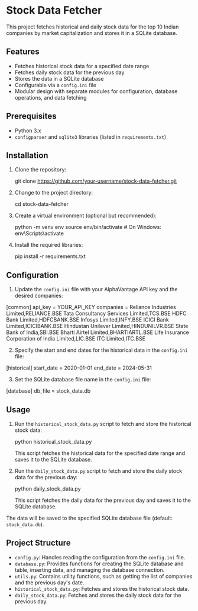 # Stock Data Fetcher

This project fetches historical and daily stock data for the top 10 Indian companies by market capitalization and stores it in a SQLite database.

## Features

- Fetches historical stock data for a specified date range
- Fetches daily stock data for the previous day
- Stores the data in a SQLite database
- Configurable via a `config.ini` file
- Modular design with separate modules for configuration, database operations, and data fetching

## Prerequisites

- Python 3.x
- `configparser` and `sqlite3` libraries (listed in `requirements.txt`)

## Installation

1. Clone the repository:

   git clone https://github.com/your-username/stock-data-fetcher.git

2. Change to the project directory:

   cd stock-data-fetcher

3. Create a virtual environment (optional but recommended):

   python -m venv env
   source env/bin/activate  # On Windows: env\Scripts\activate

4. Install the required libraries:

   pip install -r requirements.txt

## Configuration

1. Update the `config.ini` file with your AlphaVantage API key and the desired companies:

[common]
api_key = YOUR_API_KEY
companies =
    Reliance Industries Limited,RELIANCE.BSE
    Tata Consultancy Services Limited,TCS.BSE
    HDFC Bank Limited,HDFCBANK.BSE
    Infosys Limited,INFY.BSE
    ICICI Bank Limited,ICICIBANK.BSE
    Hindustan Unilever Limited,HINDUNILVR.BSE
    State Bank of India,SBI.BSE
    Bharti Airtel Limited,BHARTIARTL.BSE
    Life Insurance Corporation of India Limited,LIC.BSE
    ITC Limited,ITC.BSE

2. Specify the start and end dates for the historical data in the `config.ini` file:

[historical]
start_date = 2020-01-01
end_date = 2024-05-31

3. Set the SQLite database file name in the `config.ini` file:

[database]
db_file = stock_data.db

## Usage

1. Run the `historical_stock_data.py` script to fetch and store the historical stock data:

   python historical_stock_data.py

   This script fetches the historical data for the specified date range and saves it to the SQLite database.

2. Run the `daily_stock_data.py` script to fetch and store the daily stock data for the previous day:

   python daily_stock_data.py

   This script fetches the daily data for the previous day and saves it to the SQLite database.

The data will be saved to the specified SQLite database file (default: `stock_data.db`).

## Project Structure

- `config.py`: Handles reading the configuration from the `config.ini` file.
- `database.py`: Provides functions for creating the SQLite database and table, inserting data, and managing the database connection.
- `utils.py`: Contains utility functions, such as getting the list of companies and the previous day's date.
- `historical_stock_data.py`: Fetches and stores the historical stock data.
- `daily_stock_data.py`: Fetches and stores the daily stock data for the previous day.

